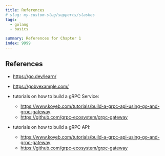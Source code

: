 ```yaml
---
title: References
# slug: my-custom-slug/supports/slashes
tags:
  - golang
  - basics

summary: References for Chapter 1
index: 9999
---
```


## References

* <https://go.dev/learn/>
* <https://gobyexample.com/>

* tutorials on how to build a gRPC Service:
  * <https://www.koyeb.com/tutorials/build-a-grpc-api-using-go-and-grpc-gateway>
  * <https://github.com/grpc-ecosystem/grpc-gateway>
  
* tutorials on how to build a gRPC API:
  * <https://www.koyeb.com/tutorials/build-a-grpc-api-using-go-and-grpc-gateway>
  * <https://github.com/grpc-ecosystem/grpc-gateway>
  